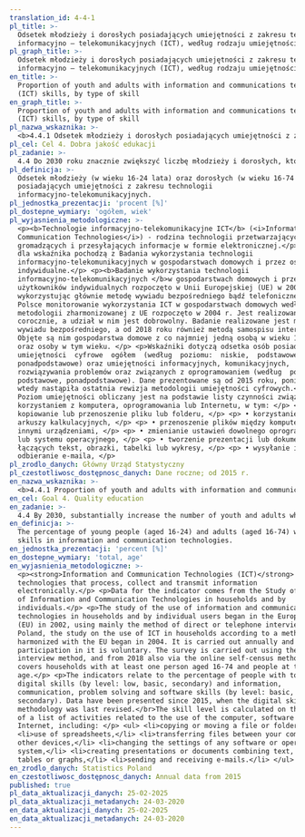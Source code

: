 ```yaml
---
translation_id: 4-4-1
pl_title: >-
  Odsetek młodzieży i dorosłych posiadających umiejętności z zakresu technologii
  informacyjno – telekomunikacyjnych (ICT), według rodzaju umiejętności
pl_graph_title: >-
  Odsetek młodzieży i dorosłych posiadających umiejętności z zakresu technologii
  informacyjno – telekomunikacyjnych (ICT), według rodzaju umiejętności
en_title: >-
  Proportion of youth and adults with information and communications technology
  (ICT) skills, by type of skill
en_graph_title: >-
  Proportion of youth and adults with information and communications technology
  (ICT) skills, by type of skill
pl_nazwa_wskaznika: >-
  <b>4.4.1 Odsetek młodzieży i dorosłych posiadających umiejętności z zakresu technologii informacyjno – telekomunikacyjnych (ICT), według rodzaju umiejętności</b>
pl_cel: Cel 4. Dobra jakość edukacji
pl_zadanie: >-
  4.4 Do 2030 roku znacznie zwiększyć liczbę młodzieży i dorosłych, którzy posiadają odpowiednie umiejętności, w tym techniczne i zawodowe, potrzebne przy uzyskaniu zatrudnienia, znalezieniu godziwej pracy i rozwoju przedsiębiorczości
pl_definicja: >-
  Odsetek młodzieży (w wieku 16-24 lata) oraz dorosłych (w wieku 16-74 lata),
  posiadających umiejętności z zakresu technologii
  informacyjno-telekomunikacyjnych.
pl_jednostka_prezentacji: 'procent [%]'
pl_dostepne_wymiary: 'ogółem, wiek'
pl_wyjasnienia_metodologiczne: >-
  <p><b>Technologie informacyjno-telekomunikacyjne ICT</b> (<i>Information and
  Communication Technologies</i>) - rodzina technologii przetwarzających,
  gromadzących i przesyłających informacje w formie elektronicznej.</p> <p>Dane
  dla wskaźnika pochodzą z Badania wykorzystania technologii
  informacyjno-telekomunikacyjnych w gospodarstwach domowych i przez osoby
  indywidualne.</p> <p><b>Badanie wykorzystania technologii
  informacyjno-telekomunikacyjnych </b>w gospodarstwach domowych i przez
  użytkowników indywidualnych rozpoczęto w Unii Europejskiej (UE) w 2002 r.,
  wykorzystując głównie metodę wywiadu bezpośredniego bądź telefonicznego.</br>W
  Polsce monitorowanie wykorzystania ICT w gospodarstwach domowych według
  metodologii zharmonizowanej z UE rozpoczęto w 2004 r. Jest realizowane
  corocznie, a udział w nim jest dobrowolny. Badanie realizowane jest metodą
  wywiadu bezpośredniego, a od 2018 roku również metodą samospisu internetowego.
  Objęte są nim gospodarstwa domowe z co najmniej jedną osobą w wieku 16-74 lata
  oraz osoby w tym wieku. </p> <p>Wskaźniki dotyczą odsetka osób posiadających
  umiejętności  cyfrowe  ogółem  (według  poziomu:  niskie,  podstawowe,
  ponadpodstawowe) oraz umiejętności informacyjnych, komunikacyjnych,
  rozwiązywania problemów oraz związanych z oprogramowaniem (według  poziomu:
  podstawowe, ponadpodstawowe). Dane prezentowane są od 2015 roku, ponieważ
  wtedy nastąpiła ostatnia rewizja metodologii umiejętności cyfrowych.</br>
  Poziom umiejętności obliczany jest na podstawie listy czynności związanych z
  korzystaniem z komputera, oprogramowania lub Internetu, w tym: </p> <p> •
  kopiowanie lub przenoszenie pliku lub folderu, </p> <p> • korzystanie z
  arkuszy kalkulacyjnych, </p> <p> • przenoszenie plików między komputerem a
  innymi urządzeniami, </p> <p> • zmienianie ustawień dowolnego oprogramowania
  lub systemu operacyjnego, </p> <p> • tworzenie prezentacji lub dokumentów
  łączących tekst, obrazki, tabelki lub wykresy, </p> <p> • wysyłanie i
  odbieranie e-maila, </p>
pl_zrodlo_danych: Główny Urząd Statystyczny
pl_czestotliwosc_dostępnosc_danych: Dane roczne; od 2015 r.
en_nazwa_wskaznika: >-
  <b>4.4.1 Proportion of youth and adults with information and communications technology (ICT) skills, by type of skill</b>
en_cel: Goal 4. Quality education
en_zadanie: >-
  4.4 By 2030, substantially increase the number of youth and adults who have relevant skills, including technical and vocational skills, for employment, decent jobs and entrepreneurship
en_definicja: >-
  The percentage of young people (aged 16-24) and adults (aged 16-74) who have
  skills in information and communication technologies.
en_jednostka_prezentacji: 'percent [%]'
en_dostepne_wymiary: 'total, age'
en_wyjasnienia_metodologiczne: >-
  <p><strong>Information and Communication Technologies (ICT)</strong> -
  technologies that process, collect and transmit information
  electronically.</p> <p>Data for the indicator comes from the Study of the use
  of Information and Communication Technologies in households and by
  individuals.</p> <p>The study of the use of information and communication
  technologies in households and by individual users began in the European Union
  (EU) in 2002, using mainly the method of direct or telephone interview.</br>In
  Poland, the study on the use of ICT in households according to a methodology
  harmonized with the EU began in 2004. It is carried out annually and
  participation in it is voluntary. The survey is carried out using the direct
  interview method, and from 2018 also via the online self-census method. It
  covers households with at least one person aged 16-74 and people at that
  age.</p> <p>The indicators relate to the percentage of people with total
  digital skills (by level: low, basic, secondary) and information,
  communication, problem solving and software skills (by level: basic,
  secondary). Data have been presented since 2015, when the digital skills
  methodology was last revised.</br>The skill level is calculated on the basis
  of a list of activities related to the use of the computer, software or the
  Internet, including: </p> <ul> <li>copying or moving a file or folder,</li>
  <li>use of spreadsheets,</li> <li>transferring files between your computer and
  other devices,</li> <li>changing the settings of any software or operating
  system,</li> <li>creating presentations or documents combining text, pictures,
  tables or graphs,</li> <li>sending and receiving e-mails.</li> </ul>
en_zrodlo_danych: Statistics Poland
en_czestotliwosc_dostępnosc_danych: Annual data from 2015
published: true
pl_data_aktualizacji_danych: 25-02-2025
pl_data_aktualizacji_metadanych: 24-03-2020
en_data_aktualizacji_danych: 25-02-2025
en_data_aktualizacji_metadanych: 24-03-2020
---
```

